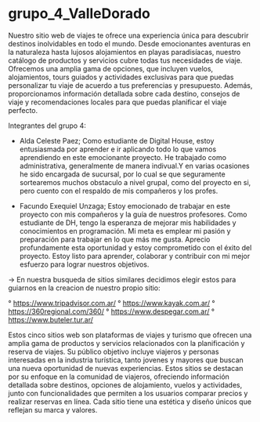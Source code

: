 # grupo_4_ValleDorado

Nuestro sitio web de viajes te ofrece una experiencia única para descubrir destinos inolvidables en todo el mundo. Desde emocionantes aventuras en la naturaleza hasta lujosos alojamientos en playas paradisíacas, nuestro catálogo de productos y servicios cubre todas tus necesidades de viaje. Ofrecemos una amplia gama de opciones, que incluyen vuelos, alojamientos, tours guiados y actividades exclusivas para que puedas personalizar tu viaje de acuerdo a tus preferencias y presupuesto. Además, proporcionamos información detallada sobre cada destino, consejos de viaje y recomendaciones locales para que puedas planificar el viaje perfecto.

Integrantes del grupo 4:

   - Alda Celeste Paez; Como estudiante de Digital House, estoy entusiasmada por aprender e ir aplicando todo lo que vamos aprendiendo en este emocionante proyecto. He trabajado como administrativa, generalmente de manera indivual.Y en varias ocasiones he sido encargada de sucursal, por lo cual se que  seguramente sortearemos muchos obstaculo a nivel grupal, como del proyecto en si, pero cuento con el respaldo de mis compañeros y los profes.

   - Facundo Exequiel Unzaga; Estoy emocionado de trabajar en este proyecto con mis compañeros y la guía de nuestros profesores. Como estudiante de DH, tengo la esperanza de mejorar mis habilidades y conocimientos en programación. Mi meta es emplear mi pasión y preparación para trabajar en lo que más me gusta. Aprecio profundamente esta oportunidad y estoy comprometido con el éxito del proyecto. Estoy listo para aprender, colaborar y contribuir con mi mejor esfuerzo para lograr nuestros objetivos.

-> En nuestra busqueda de sitios similares decidimos elegir estos para guiarnos en la creacion de nuestro propio sitio:

° https://www.tripadvisor.com.ar/
° https://www.kayak.com.ar/
° https://360regional.com/360/
° https://www.despegar.com.ar/
° https://www.buteler.tur.ar/

Estos cinco sitios web son plataformas de viajes y turismo que ofrecen una amplia gama de productos y servicios relacionados con la planificación y reserva de viajes. Su público objetivo incluye viajeros y personas interesadas en la industria turística, tanto jovenes y mayores que buscan una nueva oportunidad de nuevas experiencias. Estos sitios se destacan por su enfoque en la comunidad de viajeros, ofreciendo información detallada sobre destinos, opciones de alojamiento, vuelos y actividades, junto con funcionalidades que permiten a los usuarios comparar precios y realizar reservas en línea. Cada sitio tiene una estética y diseño únicos que reflejan su marca y valores.
